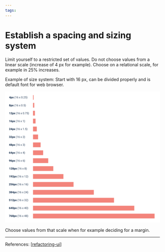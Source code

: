 ```yaml
--- 
tags:
---
```


# Establish a spacing and sizing system

Limit yourself to a restricted set of values. Do not choose values from a linear scale (increase of 4 px for example). Choose on a relational scale, for example in 25% increases.

Example of size system:
Start with 16 px, can be divided properly and is default font for web browser.

![](../../attachments/2021-02-13-13-29-06.png)

Choose values from that scale when for example deciding for a margin.


---
References:
[[refactoring-ui]]

[//begin]: # "Autogenerated link references for markdown compatibility"
[refactoring-ui]: refactoring-ui.md "Refactoring UI"
[//end]: # "Autogenerated link references"